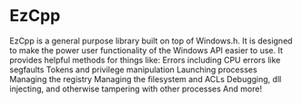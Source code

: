 # EzCpp
EzCpp is a general purpose library built on top of Windows.h.
It is designed to make the power user functionality of the Windows API easier to use.
It provides helpful methods for things like:
Errors including CPU errors like segfaults
Tokens and privilege manipulation
Launching processes
Managing the registry
Managing the filesystem and ACLs
Debugging, dll injecting, and otherwise tampering with other processes
And more!